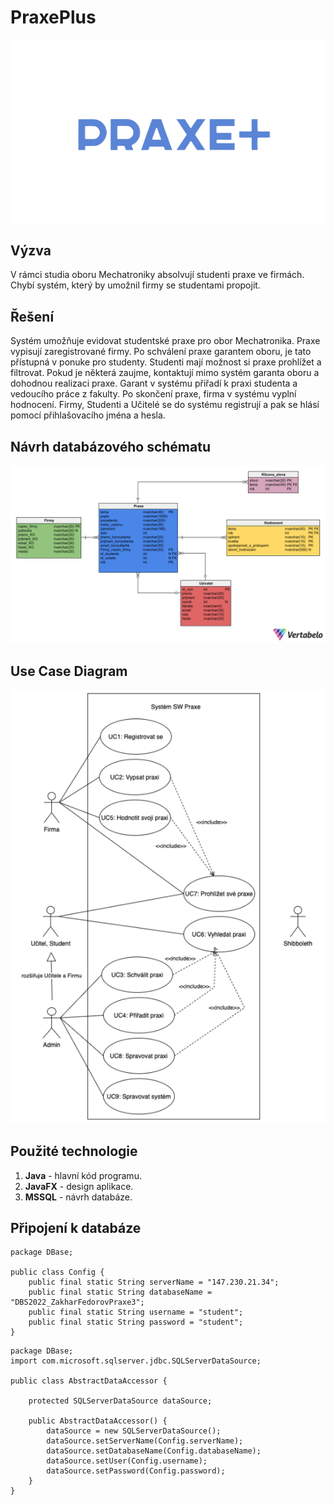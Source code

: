 # PraxePlus
![logo](https://github.com/ZakharFedorov/PraxePlus/blob/main/logo.png)


## Výzva
V rámci studia oboru Mechatroniky absolvují studenti praxe ve firmách. Chybí systém, který by umožnil
firmy se studentami propojit.

## Řešení
Systém umožňuje evidovat studentské praxe pro obor Mechatronika. Praxe vypisují
zaregistrované firmy. Po schválení praxe garantem oboru, je tato
přístupná v ponuke pro studenty. Studenti mají možnost si praxe prohlížet a filtrovat. Pokud je některá
zaujme, kontaktují mimo systém garanta oboru a dohodnou realizaci praxe. Garant v systému přiřadí k
praxi studenta a vedoucího práce z fakulty. Po skončení praxe, firma v systému vyplní hodnocení. Firmy, Studenti a Učitelé
se do systému registrují a pak se hlásí pomocí přihlašovacího jména a hesla.



## Návrh databázového schématu
![Návrh databázového schématu](https://github.com/ZakharFedorov/PraxePlus/blob/main/SQLTables/Tables.png)

## Use Case Diagram
![Use Case Diagram](https://github.com/ZakharFedorov/PraxePlus/blob/main/UseCase%20Diagarm.png)

## Použité technologie

1. **Java** - hlavní kód programu.
2. **JavaFX** - design aplikace.
3. **MSSQL** - návrh databáze.
   
## Připojení k databáze
```
package DBase;

public class Config {
    public final static String serverName = "147.230.21.34";
    public final static String databaseName = "DBS2022_ZakharFedorovPraxe3";
    public final static String username = "student";
    public final static String password = "student";
}
```
```
package DBase;
import com.microsoft.sqlserver.jdbc.SQLServerDataSource;

public class AbstractDataAccessor {

    protected SQLServerDataSource dataSource;
    
    public AbstractDataAccessor() {
        dataSource = new SQLServerDataSource();
        dataSource.setServerName(Config.serverName);
        dataSource.setDatabaseName(Config.databaseName);
        dataSource.setUser(Config.username);
        dataSource.setPassword(Config.password);        
    }
}
```

